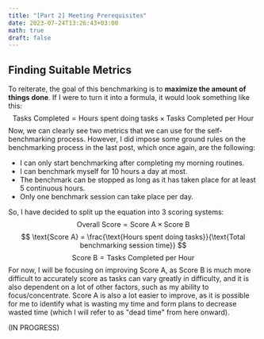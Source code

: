 ```yaml
---
title: "[Part 2] Meeting Prerequisites"
date: 2023-07-24T13:26:43+03:00
math: true
draft: false
---
```


## Finding Suitable Metrics

To reiterate, the goal of this benchmarking is to **maximize the amount of things done**. If I were to turn it into a formula, it would look something like this:
$$
\text{Tasks Completed} = \text{Hours spent doing tasks} \times \text{Tasks Completed per Hour}
$$
Now, we can clearly see two metrics that we can use for the self-benchmarking process. However, I did impose some ground rules on the benchmarking process in the last post, which once again, are the following:
- I can only start benchmarking after completing my morning routines.
- I can benchmark myself for 10 hours a day at most.
- The benchmark can be stopped as long as it has taken place for at least 5 continuous hours.
- Only one benchmark session can take place per day.

So, I have decided to split up the equation into 3 scoring systems:
$$
\text{Overall Score} = \text{Score A} \times \text{Score B}
$$
$$
\text{Score A} = \frac{\text{Hours spent doing tasks}}{\text{Total benchmarking session time}}
$$
$$
\text{Score B} = \text{Tasks Completed per Hour}
$$
For now, I will be focusing on improving Score A, as Score B is much more difficult to accurately score as tasks can vary greatly in difficulty, and it is also dependent on a lot of other factors, such as my ability to focus/concentrate. Score A is also a lot easier to improve, as it is possible for me to identify what is wasting my time and form plans to decrease wasted time (which I will refer to as "dead time" from here onward).

(IN PROGRESS)